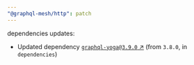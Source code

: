 ```yaml
---
"@graphql-mesh/http": patch
---
```

dependencies updates:
  - Updated dependency [`graphql-yoga@3.9.0` ↗︎](https://www.npmjs.com/package/graphql-yoga/v/3.9.0) (from `3.8.0`, in `dependencies`)

